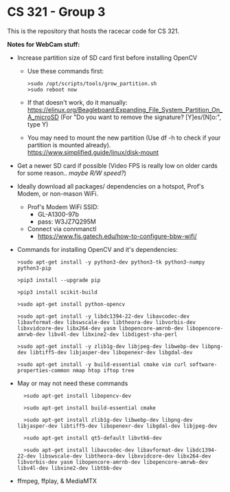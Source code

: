 # CS 321 - Group 3

This is the repository that hosts the racecar code for CS 321.

**Notes for WebCam stuff:**

- Increase partition size of SD card first before installing OpenCV
	- Use these commands first:
		```
		>sudo /opt/scripts/tools/grow_partition.sh
		>sudo reboot now
		```
	
	- If that doesn't work, do it manually: https://elinux.org/Beagleboard:Expanding_File_System_Partition_On_A_microSD (For "Do you want to remove the signature? [Y]es/[N]o:", type Y) 
	- You may need to mount the new partition (Use df -h to check if your partition is mounted already). https://www.simplified.guide/linux/disk-mount
		
- Get a newer SD card if possible (Video FPS is really low on older cards for some reason.. *maybe R/W speed?*)

- Ideally download all packages/ dependencies on a hotspot, Prof's Modem, or non-mason WiFi.
  - Prof's Modem WiFi SSID: 
	  - GL-A1300-97b
	-  pass: W3JZ7Q295M
  -  Connect via connmanctl
        - https://www.fis.gatech.edu/how-to-configure-bbw-wifi/

- Commands for installing OpenCV and it's dependencies:
	```
	>sudo apt-get install -y python3-dev python3-tk python3-numpy python3-pip 

	>pip3 install --upgrade pip 

	>pip3 install scikit-build

	>sudo apt-get install python-opencv
    
	>sudo apt-get install -y libdc1394-22-dev libavcodec-dev libavformat-dev libswscale-dev libtheora-dev libvorbis-dev libxvidcore-dev libx264-dev yasm libopencore-amrnb-dev libopencore-amrwb-dev libv4l-dev libxine2-dev libdigest-sha-perl

	>sudo apt-get install -y zlib1g-dev libjpeg-dev libwebp-dev libpng-dev libtiff5-dev libjasper-dev libopenexr-dev libgdal-dev
    
	>sudo apt-get install -y build-essential cmake vim curl software-properties-common nmap htop iftop tree
	```
- May or may not need these commands
	
		>sudo apt-get install libopencv-dev
		
		>sudo apt-get install build-essential cmake
		
		>sudo apt-get install zlib1g-dev libwebp-dev libpng-dev libjasper-dev libtiff5-dev libopenexr-dev libgdal-dev libjpeg-dev
		
		>sudo apt-get install qt5-default libvtk6-dev
		
		>sudo apt-get install libavcodec-dev libavformat-dev libdc1394-22-dev libswscale-dev libtheora-dev libxvidcore-dev libx264-dev libvorbis-dev yasm libopencore-amrnb-dev libopencore-amrwb-dev libv4l-dev libxine2-dev libtbb-dev
		
- ffmpeg, ffplay, & MediaMTX
